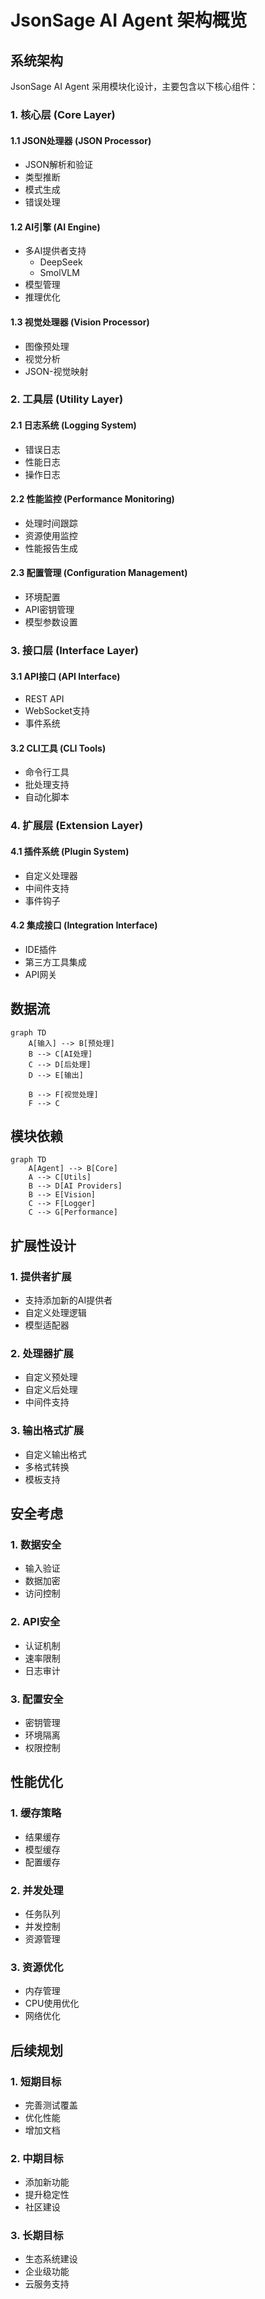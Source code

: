 # JsonSage AI Agent 架构概览

## 系统架构

JsonSage AI Agent 采用模块化设计，主要包含以下核心组件：

### 1. 核心层 (Core Layer)

#### 1.1 JSON处理器 (JSON Processor)
- JSON解析和验证
- 类型推断
- 模式生成
- 错误处理

#### 1.2 AI引擎 (AI Engine)
- 多AI提供者支持
  - DeepSeek
  - SmolVLM
- 模型管理
- 推理优化

#### 1.3 视觉处理器 (Vision Processor)
- 图像预处理
- 视觉分析
- JSON-视觉映射

### 2. 工具层 (Utility Layer)

#### 2.1 日志系统 (Logging System)
- 错误日志
- 性能日志
- 操作日志

#### 2.2 性能监控 (Performance Monitoring)
- 处理时间跟踪
- 资源使用监控
- 性能报告生成

#### 2.3 配置管理 (Configuration Management)
- 环境配置
- API密钥管理
- 模型参数设置

### 3. 接口层 (Interface Layer)

#### 3.1 API接口 (API Interface)
- REST API
- WebSocket支持
- 事件系统

#### 3.2 CLI工具 (CLI Tools)
- 命令行工具
- 批处理支持
- 自动化脚本

### 4. 扩展层 (Extension Layer)

#### 4.1 插件系统 (Plugin System)
- 自定义处理器
- 中间件支持
- 事件钩子

#### 4.2 集成接口 (Integration Interface)
- IDE插件
- 第三方工具集成
- API网关

## 数据流

```mermaid
graph TD
    A[输入] --> B[预处理]
    B --> C[AI处理]
    C --> D[后处理]
    D --> E[输出]
    
    B --> F[视觉处理]
    F --> C
```

## 模块依赖

```mermaid
graph TD
    A[Agent] --> B[Core]
    A --> C[Utils]
    B --> D[AI Providers]
    B --> E[Vision]
    C --> F[Logger]
    C --> G[Performance]
```

## 扩展性设计

### 1. 提供者扩展
- 支持添加新的AI提供者
- 自定义处理逻辑
- 模型适配器

### 2. 处理器扩展
- 自定义预处理
- 自定义后处理
- 中间件支持

### 3. 输出格式扩展
- 自定义输出格式
- 多格式转换
- 模板支持

## 安全考虑

### 1. 数据安全
- 输入验证
- 数据加密
- 访问控制

### 2. API安全
- 认证机制
- 速率限制
- 日志审计

### 3. 配置安全
- 密钥管理
- 环境隔离
- 权限控制

## 性能优化

### 1. 缓存策略
- 结果缓存
- 模型缓存
- 配置缓存

### 2. 并发处理
- 任务队列
- 并发控制
- 资源管理

### 3. 资源优化
- 内存管理
- CPU使用优化
- 网络优化

## 后续规划

### 1. 短期目标
- 完善测试覆盖
- 优化性能
- 增加文档

### 2. 中期目标
- 添加新功能
- 提升稳定性
- 社区建设

### 3. 长期目标
- 生态系统建设
- 企业级功能
- 云服务支持
